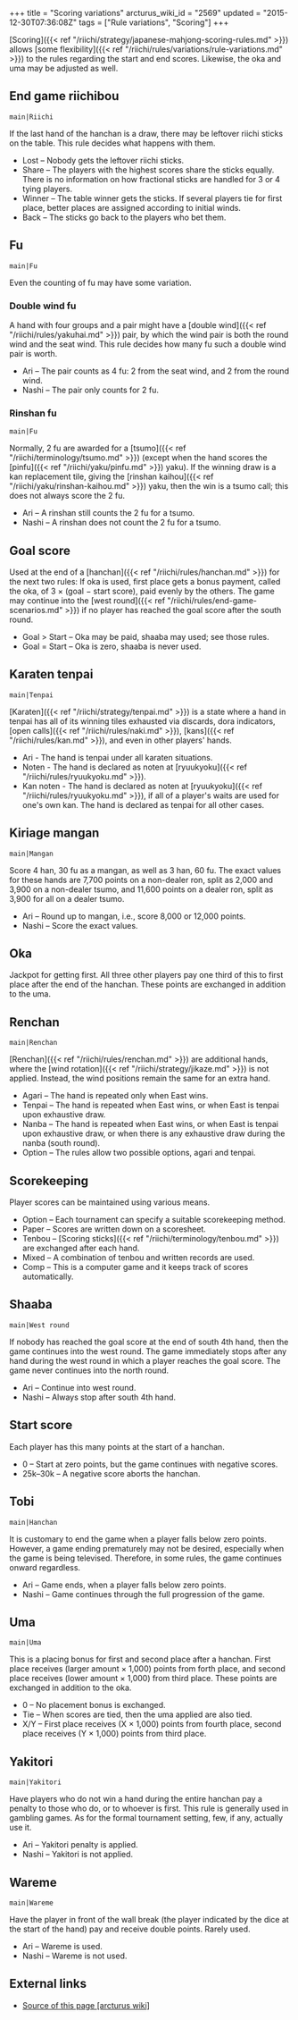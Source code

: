 +++
title = "Scoring variations"
arcturus_wiki_id = "2569"
updated = "2015-12-30T07:36:08Z"
tags = ["Rule variations", "Scoring"]
+++

[Scoring]({{< ref "/riichi/strategy/japanese-mahjong-scoring-rules.md" >}}) allows [some
flexibility]({{< ref "/riichi/rules/variations/rule-variations.md" >}}) to the rules regarding the
start and end scores. Likewise, the oka and uma may be adjusted as well.

## End game riichibou

`main|Riichi`

If the last hand of the hanchan is a draw, there may be leftover riichi sticks on the table. This
rule decides what happens with them.

- Lost – Nobody gets the leftover riichi sticks.
- Share – The players with the highest scores share the sticks equally. There is no information on
  how fractional sticks are handled for 3 or 4 tying players.
- Winner – The table winner gets the sticks. If several players tie for first place, better places
  are assigned according to initial winds.
- Back – The sticks go back to the players who bet them.

## Fu

`main|Fu`

Even the counting of fu may have some variation.

### Double wind fu

A hand with four groups and a pair might have a [double
wind]({{< ref "/riichi/rules/yakuhai.md" >}}) pair, by which the wind pair is both the round wind
and the seat wind. This rule decides how many fu such a double wind pair is worth.

- Ari – The pair counts as 4 fu: 2 from the seat wind, and 2 from the round wind.
- Nashi – The pair only counts for 2 fu.

### Rinshan fu

`main|Fu`

Normally, 2 fu are awarded for a [tsumo]({{< ref "/riichi/terminology/tsumo.md" >}}) (except when
the hand scores the [pinfu]({{< ref "/riichi/yaku/pinfu.md" >}}) yaku). If the winning draw is a kan
replacement tile, giving the [rinshan kaihou]({{< ref "/riichi/yaku/rinshan-kaihou.md" >}}) yaku,
then the win is a tsumo call; this does not always score the 2 fu.

- Ari – A rinshan still counts the 2 fu for a tsumo.
- Nashi – A rinshan does not count the 2 fu for a tsumo.

## Goal score

Used at the end of a [hanchan]({{< ref "/riichi/rules/hanchan.md" >}}) for the next two rules: If
oka is used, first place gets a bonus payment, called the oka, of 3 × (goal − start score), paid
evenly by the others. The game may continue into the [west
round]({{< ref "/riichi/rules/end-game-scenarios.md" >}}) if no player has reached the goal score
after the south round.

- Goal \> Start – Oka may be paid, shaaba may used; see those rules.
- Goal = Start – Oka is zero, shaaba is never used.

## Karaten tenpai

`main|Tenpai`

[Karaten]({{< ref "/riichi/strategy/tenpai.md" >}}) is a state where a hand in tenpai has all of its
winning tiles exhausted via discards, dora indicators, [open
calls]({{< ref "/riichi/rules/naki.md" >}}), [kans]({{< ref "/riichi/rules/kan.md" >}}), and even in
other players' hands.

- Ari - The hand is tenpai under all karaten situations.
- Noten - The hand is declared as noten at [ryuukyoku]({{< ref "/riichi/rules/ryuukyoku.md" >}}).
- Kan noten - The hand is declared as noten at
  [ryuukyoku]({{< ref "/riichi/rules/ryuukyoku.md" >}}), if all of a player's waits are used for
  one's own kan. The hand is declared as tenpai for all other cases.

## Kiriage mangan

`main|Mangan`

Score 4 han, 30 fu as a mangan, as well as 3 han, 60 fu. The exact values for these hands are 7,700
points on a non-dealer ron, split as 2,000 and 3,900 on a non-dealer tsumo, and 11,600 points on a
dealer ron, split as 3,900 for all on a dealer tsumo.

- Ari – Round up to mangan, i.e., score 8,000 or 12,000 points.
- Nashi – Score the exact values.

## Oka

Jackpot for getting first. All three other players pay one third of this to first place after the
end of the hanchan. These points are exchanged in addition to the uma.

## Renchan

`main|Renchan`

[Renchan]({{< ref "/riichi/rules/renchan.md" >}}) are additional hands, where the [wind
rotation]({{< ref "/riichi/strategy/jikaze.md" >}}) is not applied. Instead, the wind positions
remain the same for an extra hand.

- Agari – The hand is repeated only when East wins.
- Tenpai – The hand is repeated when East wins, or when East is tenpai upon exhaustive draw.
- Nanba – The hand is repeated when East wins, or when East is tenpai upon exhaustive draw, or when
  there is any exhaustive draw during the nanba (south round).
- Option – The rules allow two possible options, agari and tenpai.

## Scorekeeping

Player scores can be maintained using various means.

- Option – Each tournament can specify a suitable scorekeeping method.
- Paper – Scores are written down on a scoresheet.
- Tenbou – [Scoring sticks]({{< ref "/riichi/terminology/tenbou.md" >}}) are exchanged after each
  hand.
- Mixed – A combination of tenbou and written records are used.
- Comp – This is a computer game and it keeps track of scores automatically.

## Shaaba

`main|West round`

If nobody has reached the goal score at the end of south 4th hand, then the game continues into the
west round. The game immediately stops after any hand during the west round in which a player
reaches the goal score. The game never continues into the north round.

- Ari – Continue into west round.
- Nashi – Always stop after south 4th hand.

## Start score

Each player has this many points at the start of a hanchan.

- 0 – Start at zero points, but the game continues with negative scores.
- 25k–30k – A negative score aborts the hanchan.

## Tobi

`main|Hanchan`

It is customary to end the game when a player falls below zero points. However, a game ending
prematurely may not be desired, especially when the game is being televised. Therefore, in some
rules, the game continues onward regardless.

- Ari – Game ends, when a player falls below zero points.
- Nashi – Game continues through the full progression of the game.

## Uma

`main|Uma`

This is a placing bonus for first and second place after a hanchan. First place receives (larger
amount × 1,000) points from forth place, and second place receives (lower amount × 1,000) from third
place. These points are exchanged in addition to the oka.

- 0 – No placement bonus is exchanged.
- Tie – When scores are tied, then the uma applied are also tied.
- X/Y – First place receives (X × 1,000) points from fourth place, second place receives (Y × 1,000)
  points from third place.

## Yakitori

`main|Yakitori`

Have players who do not win a hand during the entire hanchan pay a penalty to those who do, or to
whoever is first. This rule is generally used in gambling games. As for the formal tournament
setting, few, if any, actually use it.

- Ari – Yakitori penalty is applied.
- Nashi – Yakitori is not applied.

## Wareme

`main|Wareme`

Have the player in front of the wall break (the player indicated by the dice at the start of the
hand) pay and receive double points. Rarely used.

- Ari – Wareme is used.
- Nashi – Wareme is not used.

## External links

- [Source of this page [arcturus wiki]](http://arcturus.su/wiki/Scoring_variations)

